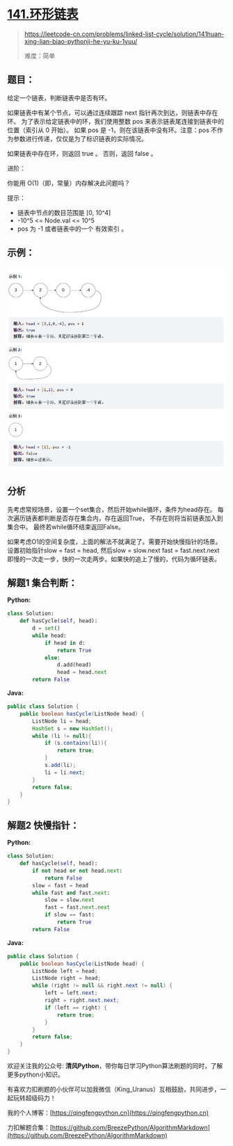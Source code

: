 # [141.环形链表](https://leetcode-cn.com/problems/linked-list-cycle/solution/141huan-xing-lian-biao-pythonji-he-yu-ku-1yuu/)
> https://leetcode-cn.com/problems/linked-list-cycle/solution/141huan-xing-lian-biao-pythonji-he-yu-ku-1yuu/
> 
> 难度：简单

## 题目：

给定一个链表，判断链表中是否有环。

如果链表中有某个节点，可以通过连续跟踪 next 指针再次到达，则链表中存在环。 为了表示给定链表中的环，我们使用整数 pos 来表示链表尾连接到链表中的位置（索引从 0 开始）。 如果 pos 是 -1，则在该链表中没有环。注意：pos 不作为参数进行传递，仅仅是为了标识链表的实际情况。

如果链表中存在环，则返回 true 。 否则，返回 false 。

进阶：

你能用 O(1)（即，常量）内存解决此问题吗？

提示：

- 链表中节点的数目范围是 [0, 10^4]
- -10^5 <= Node.val <= 10^5
- pos 为 -1 或者链表中的一个 有效索引 。

## 示例：

![](../../images/2021-09-05_22-45-53.png)

## 分析

先考虑常规场景，设置一个set集合，然后开始while循环，条件为head存在。
每次遍历链表都判断是否存在集合内，存在返回True， 不存在则将当前链表加入到集合中。
最终若while循环结束返回False。

如果考虑O1的空间复杂度，上面的解法不就满足了。需要开始快慢指针的场景。
设置初始指针slow = fast = head,
然后slow = slow.next  fast = fast.next.next
即慢的一次走一步，快的一次走两步。如果快的追上了慢的，代码为循环链表。

## 解题1 集合判断：
**Python:**
```python
class Solution:
    def hasCycle(self, head):
        d = set()
        while head:
            if head in d:
                return True
            else:
                d.add(head)
                head = head.next
        return False
```
**Java:**
```java
public class Solution {
    public boolean hasCycle(ListNode head) {
        ListNode li = head;
        HashSet s = new HashSet();
        while (li != null){
            if (s.contains(li)){
                return true;
            }
            s.add(li);
            li = li.next;
        }
        return false;
    }
}
```

## 解题2 快慢指针：
**Python:**
```python
class Solution:
    def hasCycle(self, head):
        if not head or not head.next:
            return False
        slow = fast = head
        while fast and fast.next:
            slow = slow.next
            fast = fast.next.next
            if slow == fast:
                return True
        return False
```
**Java:**
```java
public class Solution {
    public boolean hasCycle(ListNode head) {
        ListNode left = head;
        ListNode right = head;
        while (right != null && right.next != null) {
            left = left.next;
            right = right.next.next;
            if (left == right) {
                return true;
            }
        }
        return false;
    }
}
```

欢迎关注我的公众号: **清风Python**，带你每日学习Python算法刷题的同时，了解更多python小知识。

有喜欢力扣刷题的小伙伴可以加我微信（King_Uranus）互相鼓励，共同进步，一起玩转超级码力！

我的个人博客：[https://qingfengpython.cn](https://qingfengpython.cn)

力扣解题合集：[https://github.com/BreezePython/AlgorithmMarkdown](https://github.com/BreezePython/AlgorithmMarkdown)
